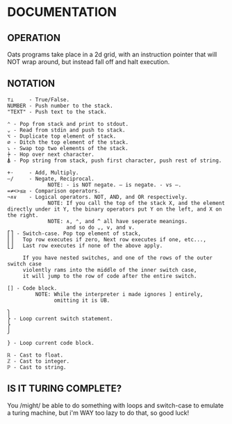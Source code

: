 # DOCUMENTATION

## OPERATION

Oats programs take place in a 2d grid, with an instruction pointer that will NOT wrap around, but instead fall off and halt execution.

## NOTATION

```
⊤⊥     - True/False.
NUMBER - Push number to the stack.
"TEXT" - Push text to the stack.

⌃ - Pop from stack and print to stdout.
⌄ - Read from stdin and push to stack.
⌥ - Duplicate top element of stack.
⌀ - Ditch the top element of the stack.
⤵ - Swap top two elements of the stack.
⍆ - Hop over next character.
⍋ - Pop string from stack, push first character, push rest of string.

+·     - Add, Multiply.
–/     - Negate, Reciprocal.
             NOTE: - is NOT negate. – is negate. - vs –.
=≠<>≤≥ - Comparison operators.
¬∧∨    - Logical operators. NOT, AND, and OR respectively.
             NOTE: If you call the top of the stack X, and the element directly under it Y, the binary operators put Y on the left, and X on the right.
             NOTE: ∧, ⌃, and ^ all have seperate meanings.
                   and so do ⌄, v, and ∨.
⎡⎤ - Switch-case. Pop top element of stack,
⎢⎥   Top row executes if zero, Next row executes if one, etc...,
⎣⎦   Last row executes if none of the above apply.

     If you have nested switches, and one of the rows of the outer switch case
     violently rams into the middle of the inner switch case,
     it will jump to the row of code after the entire switch.

[] - Code block.
         NOTE: While the interpreter i made ignores ] entirely,
               omitting it is UB.

⎫
⎬ - Loop current switch statement.
⎬
⎭

} - Loop current code block.

ℝ - Cast to float.
ℤ - Cast to integer.
ℙ - Cast to string.
```

## IS IT TURING COMPLETE?
You /might/ be able to do something with loops and switch-case to emulate a turing machine, but i'm WAY too lazy to do that, so good luck!
